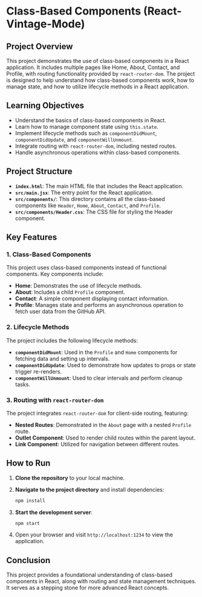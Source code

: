 # Class-Based Components (React-Vintage-Mode)

## Project Overview

This project demonstrates the use of class-based components in a React application. It includes multiple pages like Home, About, Contact, and Profile, with routing functionality provided by `react-router-dom`. The project is designed to help understand how class-based components work, how to manage state, and how to utilize lifecycle methods in a React application.

## Learning Objectives

- Understand the basics of class-based components in React.
- Learn how to manage component state using `this.state`.
- Implement lifecycle methods such as `componentDidMount`, `componentDidUpdate`, and `componentWillUnmount`.
- Integrate routing with `react-router-dom`, including nested routes.
- Handle asynchronous operations within class-based components.

## Project Structure

- **`index.html`**: The main HTML file that includes the React application.
- **`src/main.jsx`**: The entry point for the React application.
- **`src/components/`**: This directory contains all the class-based components like `Header`, `Home`, `About`, `Contact`, and `Profile`.
- **`src/components/Header.css`**: The CSS file for styling the Header component.

## Key Features

### 1. Class-Based Components

This project uses class-based components instead of functional components. Key components include:

- **Home**: Demonstrates the use of lifecycle methods.
- **About**: Includes a child `Profile` component.
- **Contact**: A simple component displaying contact information.
- **Profile**: Manages state and performs an asynchronous operation to fetch user data from the GitHub API.

### 2. Lifecycle Methods

The project includes the following lifecycle methods:

- **`componentDidMount`**: Used in the `Profile` and `Home` components for fetching data and setting up intervals.
- **`componentDidUpdate`**: Used to demonstrate how updates to props or state trigger re-renders.
- **`componentWillUnmount`**: Used to clear intervals and perform cleanup tasks.

### 3. Routing with `react-router-dom`

The project integrates `react-router-dom` for client-side routing, featuring:

- **Nested Routes**: Demonstrated in the `About` page with a nested `Profile` route.
- **Outlet Component**: Used to render child routes within the parent layout.
- **Link Component**: Utilized for navigation between different routes.

## How to Run

1. **Clone the repository** to your local machine.
2. **Navigate to the project directory** and install dependencies:

    ```bash
    npm install
    ```

3. **Start the development server**:

    ```bash
    npm start
    ```

4. Open your browser and visit `http://localhost:1234` to view the application.

## Conclusion

This project provides a foundational understanding of class-based components in React, along with routing and state management techniques. It serves as a stepping stone for more advanced React concepts.
